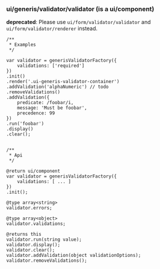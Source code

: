 ### ui/generis/validator/validator (is a ui/component)
**deprecated**: Please use `ui/form/validator/validator` and `ui/form/validator/renderer` instead.
```
/**
 * Examples
 */

var validator = generisValidatorFactory({
    validations: ['required']
})
.init()
.render('.ui-generis-validator-container')
.addValidation('alphaNumeric') // todo
.removeValidations()
.addValidation({
    predicate: /foobar/i,
    message: 'Must be foobar',
    precedence: 99
})
.run('foobar')
.display()
.clear();


/**
 * Api
 */

@return ui/component
var validator = generisValidatorFactory({
    validations: [ ... ]
})
.init();

@type array<string>
validator.errors;

@type array<object>
validator.validations;

@returns this
validator.run(string value);
validator.display();
validator.clear();
validator.addValidation(object validationOptions);
validator.removeValidations();
```